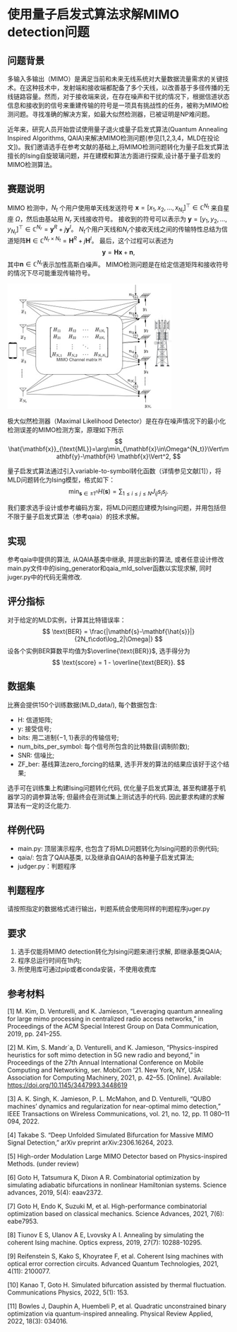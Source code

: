 # 使用量子启发式算法求解MIMO detection问题

## 问题背景

多输入多输出（MIMO）是满足当前和未来无线系统对大量数据流量需求的关键技术。在这种技术中，发射端和接收端都配备了多个天线，以改善基于多径传播的无线链路容量。然而，对于接收端来说，在存在噪声和干扰的情况下，根据信道状态信息和接收到的信号来重建传输的符号是一项具有挑战性的任务，被称为MIMO检测问题。寻找准确的解决方案，如最大似然检测器，已被证明是NP难问题。

近年来，研究人员开始尝试使用量子退火或量子启发式算法(Quantum Annealing Inspired Algorithms, QAIA)来解决MIMO检测问题(参见[1,2,3,4，MLD在投论文])。我们邀请选手在参考文献的基础上,将MIMO检测问题转化为量子启发式算法擅长的Ising自旋玻璃问题，并在建模和算法方面进行探索,设计基于量子启发的MIMO检测算法。

## 赛题说明

MIMO 检测中，$N_t$ 个用户使用单天线发送符号 $\mathbf{x}=[x_1,x_2,\dots, x_{N_t}]^\top\in\mathbb{C}^{ N_t}$ 来自星座 $\Omega$，然后由基站用 $N_r$ 天线接收符号。 接收到的符号可以表示为 $\mathbf{y}=[y_1, y_2,\dots, y_{N_r}]^\top\in\mathbb{C}^{N_r}=\mathbf{y}^R+j \mathbf{y}^I$。 $N_t$个用户天线和$N_r$个接收天线之间的传输特性总结为信道矩阵$\mathbf{H}\in\mathbb{C}^{N_r\times N_t}=\mathbf{H}^R+ j\mathbf{H}^I$。 最后，这个过程可以表述为
$$
\mathbf{y}=\mathbf{H}\mathbf{x}+\mathbf{n},
$$
其中$\mathbf{n}\in\mathbb{C}^{N_r}$表示加性高斯白噪声。 MIMO检测问题是在给定信道矩阵和接收符号的情况下尽可能重现传输符号。

![mimo_detection](graphs/mimo_detection.jpg)

极大似然检测器（Maximal Likelihood Detector）是在存在噪声情况下的最小化检测误差的MIMO检测方案，原理如下所示
$$
\hat{\mathbf{x}}_{\text{ML}}=\arg\min_{\mathbf{x}\in\Omega^{N_t}}\Vert\mathbf{y}-\mathbf{H} \mathbf{x}\Vert^2,
$$

量子启发式算法通过引入variable-to-symbol转化函数（详情参见文献[1]），将MLD问题转化为Ising模型，格式如下：
$$
   \min_{\mathbf{s}\in {\pm 1}^n} H(\mathbf{s}) = \sum_{1\leq i\leq j\leq N} J_{ij} s_i s_j.
$$

我们要求选手设计或参考编码方案，将MLD问题应建模为Ising问题，并用包括但不限于量子启发式算法（参考qaia）的技术求解。

## 实现

参考qaia中提供的算法, 从QAIA基类中继承, 并提出新的算法, 或者任意设计修改main.py文件中的ising_generator和qaia_mld_solver函数以实现求解, 同时juger.py中的代码无需修改.

## 评分指标

对于给定的MLD实例，计算其比特错误率：
$$
\text{BER} = \frac{|\mathbf{s}-\mathbf{\hat{s}}|}{2N_t\cdot\log_2|\Omega|}
$$
设各个实例BER算数平均值为$\overline{\text{BER}}$, 选手得分为
$$
\text{score} = 1 - \overline{\text{BER}}.
$$

## 数据集

比赛会提供150个训练数据(MLD_data/), 每个数据包含: 

* H: 信道矩阵;
* y: 接受信号;
* bits: 用二进制$\{-1, 1\}$表示的传输信号;
* num_bits_per_symbol: 每个信号所包含的比特数目(调制阶数);
* SNR: 信噪比;
* ZF_ber: 基线算法zero_forcing的结果, 选手开发的算法的结果应该好于这个结果;

选手可在训练集上构建Ising问题转化代码, 优化量子启发式算法, 甚至构建基于机器学习的调参算法等; 但最终会在测试集上测试选手的代码. 因此要求构建的求解算法有一定的泛化能力.

## 样例代码

- main.py: 顶层演示程序, 也包含了将MLD问题转化为Ising问题的示例代码;
- qaia/: 包含了QAIA基类, 以及继承自QAIA的各种量子启发式算法;
- judger.py：判题程序

## 判题程序

请按照指定的数据格式进行输出，判题系统会使用同样的判题程序juger.py


## 要求

1. 选手仅能将MIMO detection转化为Ising问题来进行求解, 即继承基类QAIA;
2. 程序总运行时间在1h内;
3. 所使用库可通过pip或者conda安装，不使用收费库

## 参考材料

[1]  M. Kim, D. Venturelli, and K. Jamieson, “Leveraging quantum annealing for large mimo processing in centralized radio access networks,” in Proceedings of the ACM Special Interest Group on Data Communication, 2019, pp. 241–255.

[2]  M. Kim, S. Mandr`a, D. Venturelli, and K. Jamieson, “Physics-inspired heuristics for soft mimo detection in 5G new radio and beyond,” in Proceedings of the 27th Annual International Conference on Mobile Computing and Networking, ser. MobiCom ’21. New York, NY, USA: Association for Computing Machinery, 2021, p. 42–55. [Online]. Available: https://doi.org/10.1145/3447993.3448619

[3]  A. K. Singh, K. Jamieson, P. L. McMahon, and D. Venturelli, “QUBO machines’ dynamics and regularization for near-optimal mimo detection,” IEEE Transactions on Wireless Communications, vol. 21, no. 12, pp. 11 080–11 094, 2022.

[4]  Takabe S. “Deep Unfolded Simulated Bifurcation for Massive MIMO Signal Detection,” arXiv preprint arXiv:2306.16264, 2023.

[5] High-order Modulation Large MIMO Detector based on Physics-inspired Methods. (under review)

[6] Goto H, Tatsumura K, Dixon A R. Combinatorial optimization by simulating adiabatic bifurcations in nonlinear Hamiltonian systems. Science advances, 2019, 5(4): eaav2372.

[7] Goto H, Endo K, Suzuki M, et al. High-performance combinatorial optimization based on classical mechanics. Science Advances, 2021, 7(6): eabe7953.

[8] Tiunov E S, Ulanov A E, Lvovsky A I. Annealing by simulating the coherent Ising machine. Optics express, 2019, 27(7): 10288-10295.

[9] Reifenstein S, Kako S, Khoyratee F, et al. Coherent Ising machines with optical error correction circuits. Advanced Quantum Technologies, 2021, 4(11): 2100077.

[10] Kanao T, Goto H. Simulated bifurcation assisted by thermal fluctuation. Communications Physics, 2022, 5(1): 153.

[11] Bowles J, Dauphin A, Huembeli P, et al. Quadratic unconstrained binary optimization via quantum-inspired annealing. Physical Review Applied, 2022, 18(3): 034016.
